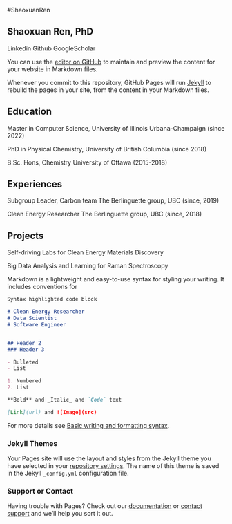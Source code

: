 #ShaoxuanRen


## Shaoxuan Ren, PhD

Linkedin  Github  GoogleScholar

You can use the [editor on GitHub](https://github.com/shaoxuanren/shaoxuanren.github.io/edit/main/README.md) to maintain and preview the content for your website in Markdown files.

Whenever you commit to this repository, GitHub Pages will run [Jekyll](https://jekyllrb.com/) to rebuild the pages in your site, from the content in your Markdown files.

## Education

Master in Computer Science,
University of Illinois Urbana-Champaign (since 2022)

PhD in Physical Chemistry,
University of British Columbia (since 2018)

B.Sc. Hons, Chemistry
University of Ottawa (2015-2018)

## Experiences

Subgroup Leader, Carbon team
The Berlinguette group, UBC (since, 2019)

Clean Energy Researcher
The Berlinguette group, UBC (since, 2018)


## Projects

Self-driving Labs for Clean Energy Materials Discovery

Big Data Analysis and Learning for Raman Spectroscopy 



Markdown is a lightweight and easy-to-use syntax for styling your writing. It includes conventions for

```markdown
Syntax highlighted code block

# Clean Energy Researcher
# Data Scientist
# Software Engineer


## Header 2
### Header 3

- Bulleted
- List

1. Numbered
2. List

**Bold** and _Italic_ and `Code` text

[Link](url) and ![Image](src)
```

For more details see [Basic writing and formatting syntax](https://docs.github.com/en/github/writing-on-github/getting-started-with-writing-and-formatting-on-github/basic-writing-and-formatting-syntax).

### Jekyll Themes

Your Pages site will use the layout and styles from the Jekyll theme you have selected in your [repository settings](https://github.com/shaoxuanren/shaoxuanren.github.io/settings/pages). The name of this theme is saved in the Jekyll `_config.yml` configuration file.

### Support or Contact

Having trouble with Pages? Check out our [documentation](https://docs.github.com/categories/github-pages-basics/) or [contact support](https://support.github.com/contact) and we’ll help you sort it out.
